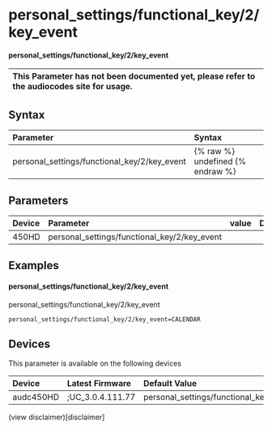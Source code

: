 ﻿---
description: personal_settings/functional_key/2/key_event
search: false
---

# personal_settings/functional_key/2/key_event

#### personal_settings/functional_key/2/key_event


| This Parameter has not been documented yet, please refer to the audiocodes site for usage.  |
| :--- |

## Syntax
| Parameter | Syntax |
| :--- | :--- |
|personal_settings/functional_key/2/key_event | {% raw %} undefined {% endraw %} |

## Parameters
|Device|Parameter|value|Description|
|:---|:---|:---|:---|
| 450HD | personal_settings/functional_key/2/key_event |  |  |

## Examples
#### personal_settings/functional_key/2/key_event

personal_settings/functional_key/2/key_event

```
personal_settings/functional_key/2/key_event=CALENDAR
```

## Devices
This parameter is available on the following devices

| Device | Latest Firmware | Default Value |
|:---|:---|:---|
| audc450HD | ;UC_3.0.4.111.77 | personal_settings/functional_key/2/key_event=CALENDAR 

(view disclaimer)[disclaimer]
